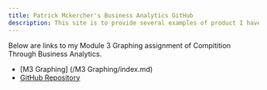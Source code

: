 ```yaml
---
title: Patrick Mckercher's Business Analytics GitHub
description: This site is to provide several examples of product I have created.
---
```


Below are links to my Module 3 Graphing assignment of Compitition Through Business Analytics.
- [M3 Graphing] (/M3 Graphing/index.md)
- [GitHub Repository](/pomckercher.github.io)
